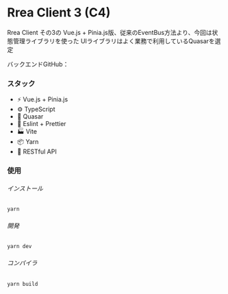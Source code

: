# Rrea Client 3 (C4)

Rrea Client その3の Vue.js + Pinia.js版、従来のEventBus方法より、今回は状態管理ライブラリを使った
UIライブラリはよく業務で利用しているQuasarを選定

バックエンドGitHub：

### スタック

+ ⚡️ Vue.js + Pinia.js
+ ⚙️ TypeScript
+ 🎨 Quasar
+ 📑 Eslint + Prettier
+ 🏭 Vite
+ 📦 Yarn
+ 🔺 RESTful API

### 使用

###### インストール

```bash
yarn
```

###### 開発

```bash
yarn dev
```

###### コンパイラ

```bash
yarn build
```
